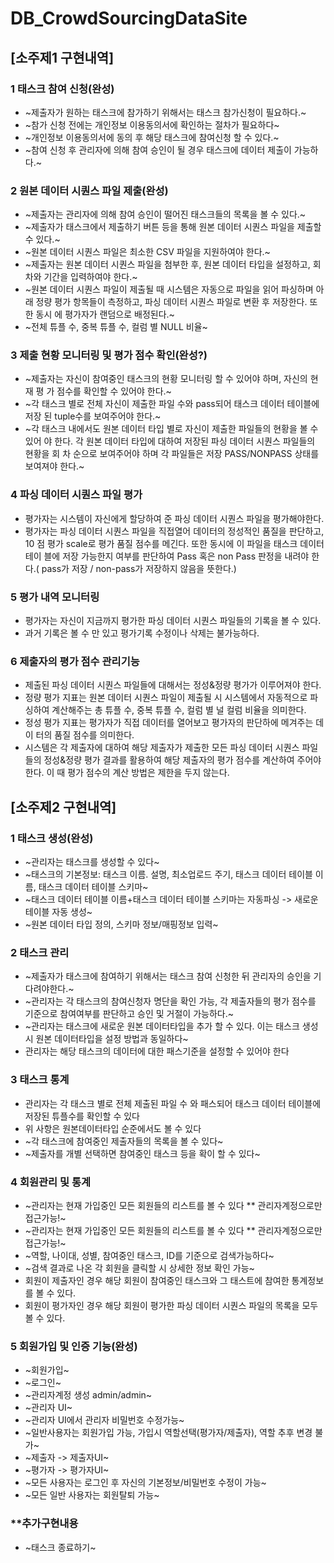 # DB_CrowdSourcingDataSite
## [소주제1 구현내역]
### 1 태스크 참여 신청(완성)
 - ~제출자가 원하는 태스크에 참가하기 위해서는 태스크 참가신청이 필요하다.~
 - ~참가 신청 전에는 개인정보 이용동의서에 확인하는 절차가 필요하다~
 - ~개인정보 이용동의서에 동의 후 해당 태스크에 참여신청 할 수 있다.~
 - ~참여 신청 후 관리자에 의해 참여 승인이 될 경우 태스크에 데이터 제출이 가능하다.~
### 2 원본 데이터 시퀀스 파일 제출(완성)
 - ~제출자는 관리자에 의해 참여 승인이 떨어진 태스크들의 목록을 볼 수 있다.~
 - ~제출자가 태스크에서 제출하기 버튼 등을 통해 원본 데이터 시퀀스 파일을 제출할 수
있다.~
 - ~원본 데이터 시퀀스 파일은 최소한 CSV 파일을 지원하여야 한다.~
 - ~제출자는 원본 데이터 시퀀스 파일을 첨부한 후, 원본 데이터 타입을 설정하고, 회차와
기간을 입력하여야 한다.~
 - ~원본 데이터 시퀀스 파일이 제출될 때 시스템은 자동으로 파일을 읽어 파싱하며 아래
정량 평가 항목들이 측정하고, 파싱 데이터 시퀀스 파일로 변환 후 저장한다. 또한 동시
에 평가자가 랜덤으로 배정된다.~
 - ~전체 튜플 수, 중복 튜플 수, 컬럼 별 NULL 비율~
### 3 제출 현황 모니터링 및 평가 점수 확인(완성?)
 - ~제출자는 자신이 참여중인 태스크의 현황 모니터링 할 수 있어야 하며, 자신의 현재 평
가 점수를 확인할 수 있어야 한다.~
 - ~각 태스크 별로 전체 자신이 제출한 파일 수와 pass되어 태스크 데이터 테이블에 저장
된 tuple수를 보여주어야 한다.~
 - ~각 태스크 내에서도 원본 데이터 타입 별로 자신이 제출한 파일들의 현황을 볼 수 있어
야 한다. 각 원본 데이터 타입에 대하여 저장된 파싱 데이터 시퀀스 파일들의 현황을 회
차 순으로 보여주어야 하며 각 파일들은 저장 PASS/NONPASS 상태를 보여져야 한다.~
### 4 파싱 데이터 시퀀스 파일 평가
 - 평가자는 시스템이 자신에게 할당하여 준 파싱 데이터 시퀀스 파일을 평가해야한다.
 - 평가자는 파싱 데이터 시퀀스 파일을 직접열어 데이터의 정성적인 품질을 판단하고, 10
점 평가 scale로 평가 품질 점수를 메긴다. 또한 동시에 이 파일을 태스크 데이터 테이
블에 저장 가능한지 여부를 판단하여 Pass 혹은 non Pass 판정을 내려야 한다.( pass가
저장 / non-pass가 저장하지 않음을 뜻한다.)
### 5 평가 내역 모니터링
 - 평가자는 자신이 지금까지 평가한 파싱 데이터 시퀀스 파일들의 기록을 볼 수 있다.
 - 과거 기록은 볼 수 만 있고 평가기록 수정이나 삭제는 불가능하다.
### 6 제출자의 평가 점수 관리기능
 - 제출된 파싱 데이터 시퀀스 파일들에 대해서는 정성&정량 평가가 이루어져야 한다.
 - 정량 평가 지표는 원본 데이터 시퀀스 파일이 제출될 시 시스템에서 자동적으로 파싱하여
계산해주는 총 튜플 수, 중복 튜플 수, 컬럼 별 널 컬럼 비율을 의미한다.
 - 정성 평가 지표는 평가자가 직접 데이터를 열어보고 평가자의 판단하에 메겨주는 데이
터의 품질 점수를 의미한다.
 - 시스템은 각 제출자에 대하여 해당 제출자가 제출한 모든 파싱 데이터 시퀀스 파일들의
정성&정량 평가 결과를 활용하여 해당 제출자의 평가 점수를 계산하여 주어야한다. 이
때 평가 점수의 계산 방법은 제한을 두지 않는다.

## [소주제2 구현내역]
### 1 태스크 생성(완성)
 - ~관리자는 태스크를 생성할 수 있다~
 - ~태스크의 기본정보: 태스크 이름. 설명, 최소업로드 주기, 태스크 데이터 테이블 이름, 태스크 데이터 테이블 스키마~
 - ~태스크 데이터 테이블 이름+태스크 데이터 테이블 스키마는 자동파싱 -> 새로운 테이블 자동 생성~
 - ~원본 데이터 타입 정의, 스키마 정보/매핑정보 입력~
### 2 태스크 관리
 - ~제출자가 태스크에 참여하기 위해서는 태스크 참여 신청한 뒤 관리자의 승인을 기다려야한다.~
 - ~관리자는 각 태스크의 참여신청자 명단을 확인 가능, 각 제출자들의 평가 점수를 기준으로 참여여부를 판단하고 승인 및 거절이 가능하다.~
 - ~관리자는 태스크에 새로운 원본 데이터타입을 추가 할 수 있다. 이는 태스크 생성시 원본 데이터타입을 설정 방법과 동일하다~
 - 관리자는 해당 태스크의 데이터에 대한 패스기준을 설정할 수 있어야 한다
### 3 태스크 통계
 - 관리자는 각 태스크 별로 전체 제출된 파일 수 와 패스되어 태스크 데이터 테이블에 저장된 튜플수를 확인할 수 있다
 - 위 사항은 원본데이터타입 순준에서도 볼 수 있다
 - ~각 태스크에 참여중인 제출자들의 목록을 볼 수 있다~
 - ~제출자를 개별 선택하면 참여중인 태스크 등을 확이 할 수 있다~
### 4 회원관리 및 통계
 - ~관리자는 현재 가입중인 모든 회원들의 리스트를 볼 수 있다 ** 관리자계정으로만 접근가능!~
 - ~관리자는 현재 가입중인 모든 회원들의 리스트를 볼 수 있다 ** 관리자계정으로만 접근가능!~
 - ~역할, 나이대, 성별, 참여중인 태스크, ID를 기준으로 검색가능하다~
 - ~검색 결과로 나온 각 회원을 클릭할 시 상세한 정보 확인 가능~
 - 회원이 제출자인 경우 해당 회원이 참여중인 태스크와 그 태스트에 참여한 통계정보를 볼 수 있다.
 - 회원이 평가자인 경우 해당 회원이 평가한 파싱 데이터 시퀀스 파일의 목록을 모두 볼 수 있다.
### 5 회원가입 및 인증 기능(완성)
 - ~회원가입~
 - ~로그인~
 - ~관리자계정 생성 admin/admin~
 - ~관리자 UI~
 - ~관리자 UI에서 관리자 비밀번호 수정가능~
 - ~일반사용자는 회원가입 가능, 가입시 역할선택(평가자/제출자), 역할 추후 변경 불가~
 - ~제출자 -> 제출자UI~
 - ~평가자 -> 평가자UI~
 - ~모든 사용자는 로그인 후 자신의 기본정보/비밀번호 수정이 가능~
 - ~모든 일반 사용자는 회원탈퇴 가능~

### **추가구현내용
 - ~태스크 종료하기~
